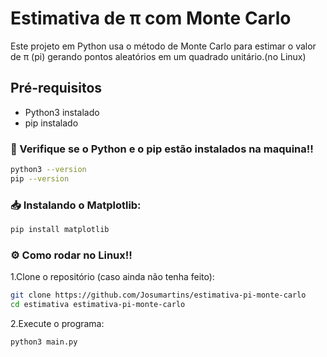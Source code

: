 # Estimativa de π com Monte Carlo

Este projeto em Python usa o método de Monte Carlo para estimar o valor de π (pi) gerando pontos aleatórios em um quadrado unitário.(no Linux)

## Pré-requisitos
- Python3 instalado
- pip instalado

### :mag_right: Verifique se o Python e o pip estão instalados na maquina!!

```bash
python3 --version
pip --version
```

### :inbox_tray: Instalando o Matplotlib:
```bash
pip install matplotlib

```
### :gear: **Como rodar no Linux!!**

1.Clone o repositório (caso ainda não tenha feito):
```bash
git clone https://github.com/Josumartins/estimativa-pi-monte-carlo
cd estimativa estimativa-pi-monte-carlo
```

2.Execute o programa:
```bash
python3 main.py
```

